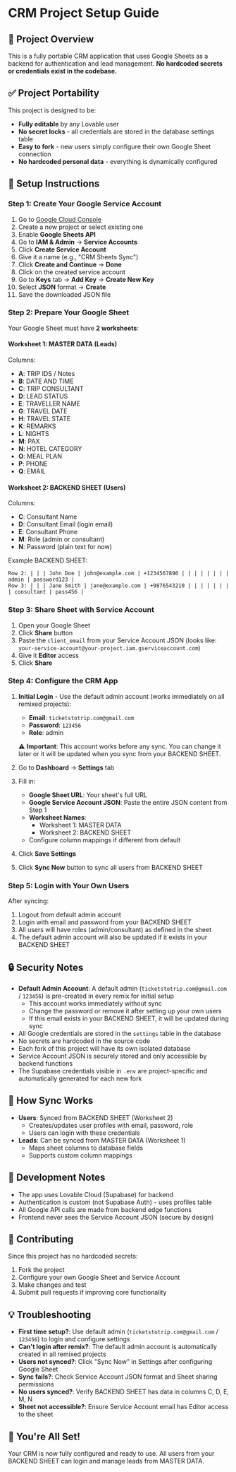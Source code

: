 # CRM Project Setup Guide

## 🎯 Project Overview
This is a fully portable CRM application that uses Google Sheets as a backend for authentication and lead management. **No hardcoded secrets or credentials exist in the codebase.**

## ✅ Project Portability
This project is designed to be:
- **Fully editable** by any Lovable user
- **No secret locks** - all credentials are stored in the database settings table
- **Easy to fork** - new users simply configure their own Google Sheet connection
- **No hardcoded personal data** - everything is dynamically configured

## 🚀 Setup Instructions

### Step 1: Create Your Google Service Account
1. Go to [Google Cloud Console](https://console.cloud.google.com/)
2. Create a new project or select existing one
3. Enable **Google Sheets API**
4. Go to **IAM & Admin** → **Service Accounts**
5. Click **Create Service Account**
6. Give it a name (e.g., "CRM Sheets Sync")
7. Click **Create and Continue** → **Done**
8. Click on the created service account
9. Go to **Keys** tab → **Add Key** → **Create New Key**
10. Select **JSON** format → **Create**
11. Save the downloaded JSON file

### Step 2: Prepare Your Google Sheet
Your Google Sheet must have **2 worksheets**:

#### Worksheet 1: MASTER DATA (Leads)
Columns:
- **A**: TRIP IDS / Notes
- **B**: DATE AND TIME
- **C**: TRIP CONSULTANT
- **D**: LEAD STATUS
- **E**: TRAVELLER NAME
- **G**: TRAVEL DATE
- **H**: TRAVEL STATE
- **K**: REMARKS
- **L**: NIGHTS
- **M**: PAX
- **N**: HOTEL CATEGORY
- **O**: MEAL PLAN
- **P**: PHONE
- **Q**: EMAIL

#### Worksheet 2: BACKEND SHEET (Users)
Columns:
- **C**: Consultant Name
- **D**: Consultant Email (login email)
- **E**: Consultant Phone
- **M**: Role (admin or consultant)
- **N**: Password (plain text for now)

Example BACKEND SHEET:
```
Row 2: | | | John Doe | john@example.com | +1234567890 | | | | | | | | admin | password123 |
Row 3: | | | Jane Smith | jane@example.com | +9876543210 | | | | | | | | consultant | pass456 |
```

### Step 3: Share Sheet with Service Account
1. Open your Google Sheet
2. Click **Share** button
3. Paste the `client_email` from your Service Account JSON (looks like: `your-service-account@your-project.iam.gserviceaccount.com`)
4. Give it **Editor** access
5. Click **Share**

### Step 4: Configure the CRM App
1. **Initial Login** - Use the default admin account (works immediately on all remixed projects):
   - **Email**: `ticketstotrip.com@gmail.com`
   - **Password**: `123456`
   - **Role**: admin
   
   ⚠️ **Important**: This account works before any sync. You can change it later or it will be updated when you sync from your BACKEND SHEET.

2. Go to **Dashboard** → **Settings** tab
3. Fill in:
   - **Google Sheet URL**: Your sheet's full URL
   - **Google Service Account JSON**: Paste the entire JSON content from Step 1
   - **Worksheet Names**: 
     - Worksheet 1: MASTER DATA
     - Worksheet 2: BACKEND SHEET
   - Configure column mappings if different from default
3. Click **Save Settings**
4. Click **Sync Now** button to sync all users from BACKEND SHEET

### Step 5: Login with Your Own Users
After syncing:
1. Logout from default admin account
2. Login with email and password from your BACKEND SHEET
3. All users will have roles (admin/consultant) as defined in the sheet
4. The default admin account will also be updated if it exists in your BACKEND SHEET

## 🔒 Security Notes
- **Default Admin Account**: A default admin (`ticketstotrip.com@gmail.com` / `123456`) is pre-created in every remix for initial setup
  - This account works immediately without sync
  - Change the password or remove it after setting up your own users
  - If this email exists in your BACKEND SHEET, it will be updated during sync
- All Google credentials are stored in the `settings` table in the database
- No secrets are hardcoded in the source code
- Each fork of this project will have its own isolated database
- Service Account JSON is securely stored and only accessible by backend functions
- The Supabase credentials visible in `.env` are project-specific and automatically generated for each new fork

## 🔄 How Sync Works
- **Users**: Synced from BACKEND SHEET (Worksheet 2)
  - Creates/updates user profiles with email, password, role
  - Users can login with these credentials
- **Leads**: Can be synced from MASTER DATA (Worksheet 1)
  - Maps sheet columns to database fields
  - Supports custom column mappings

## 📝 Development Notes
- The app uses Lovable Cloud (Supabase) for backend
- Authentication is custom (not Supabase Auth) - uses profiles table
- All Google API calls are made from backend edge functions
- Frontend never sees the Service Account JSON (secure by design)

## 🤝 Contributing
Since this project has no hardcoded secrets:
1. Fork the project
2. Configure your own Google Sheet and Service Account
3. Make changes and test
4. Submit pull requests if improving core functionality

## 💡 Troubleshooting
- **First time setup?**: Use default admin (`ticketstotrip.com@gmail.com` / `123456`) to login and configure settings
- **Can't login after remix?**: The default admin account is automatically created in all remixed projects
- **Users not synced?**: Click "Sync Now" in Settings after configuring Google Sheet
- **Sync fails?**: Check Service Account JSON format and Sheet sharing permissions
- **No users synced?**: Verify BACKEND SHEET has data in columns C, D, E, M, N
- **Sheet not accessible?**: Ensure Service Account email has Editor access to the sheet

## 🎉 You're All Set!
Your CRM is now fully configured and ready to use. All users from your BACKEND SHEET can login and manage leads from MASTER DATA.
